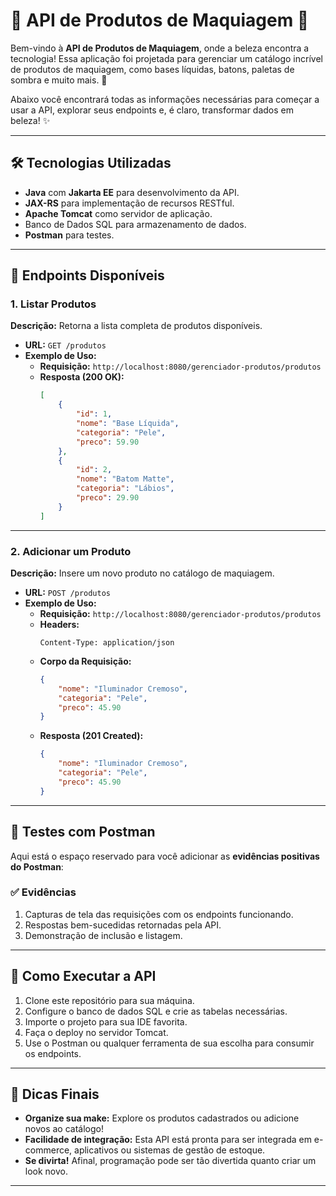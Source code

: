 # 💄 API de Produtos de Maquiagem 💅

Bem-vindo à **API de Produtos de Maquiagem**, onde a beleza encontra a tecnologia! Essa aplicação foi projetada para gerenciar um catálogo incrível de produtos de maquiagem, como bases líquidas, batons, paletas de sombra e muito mais. 💜

Abaixo você encontrará todas as informações necessárias para começar a usar a API, explorar seus endpoints e, é claro, transformar dados em beleza! ✨

---

## 🛠️ Tecnologias Utilizadas

- **Java** com **Jakarta EE** para desenvolvimento da API.
- **JAX-RS** para implementação de recursos RESTful.
- **Apache Tomcat** como servidor de aplicação.
- Banco de Dados SQL para armazenamento de dados.
- **Postman** para testes.

---

## 📖 Endpoints Disponíveis

### 1. **Listar Produtos**
**Descrição:** Retorna a lista completa de produtos disponíveis.

- **URL:** `GET /produtos`
- **Exemplo de Uso:**
    - **Requisição:** `http://localhost:8080/gerenciador-produtos/produtos`
    - **Resposta (200 OK):**
      ```json
      [
          {
              "id": 1,
              "nome": "Base Líquida",
              "categoria": "Pele",
              "preco": 59.90
          },
          {
              "id": 2,
              "nome": "Batom Matte",
              "categoria": "Lábios",
              "preco": 29.90
          }
      ]
      ```

---

### 2. **Adicionar um Produto**
**Descrição:** Insere um novo produto no catálogo de maquiagem.

- **URL:** `POST /produtos`
- **Exemplo de Uso:**
    - **Requisição:** `http://localhost:8080/gerenciador-produtos/produtos`
    - **Headers:**
      ```
      Content-Type: application/json
      ```
    - **Corpo da Requisição:**
      ```json
      {
          "nome": "Iluminador Cremoso",
          "categoria": "Pele",
          "preco": 45.90
      }
      ```
    - **Resposta (201 Created):**
      ```json
      {
          "nome": "Iluminador Cremoso",
          "categoria": "Pele",
          "preco": 45.90
      }
      ```

---

## 🧪 Testes com Postman

Aqui está o espaço reservado para você adicionar as **evidências positivas do Postman**:

### ✅ **Evidências**
1. Capturas de tela das requisições com os endpoints funcionando.
2. Respostas bem-sucedidas retornadas pela API.
3. Demonstração de inclusão e listagem.

---

## 🚀 Como Executar a API

1. Clone este repositório para sua máquina.
2. Configure o banco de dados SQL e crie as tabelas necessárias.
3. Importe o projeto para sua IDE favorita.
4. Faça o deploy no servidor Tomcat.
5. Use o Postman ou qualquer ferramenta de sua escolha para consumir os endpoints.

---

## 💅 Dicas Finais

- **Organize sua make:** Explore os produtos cadastrados ou adicione novos ao catálogo!
- **Facilidade de integração:** Esta API está pronta para ser integrada em e-commerce, aplicativos ou sistemas de gestão de estoque.
- **Se divirta!** Afinal, programação pode ser tão divertida quanto criar um look novo.

---

